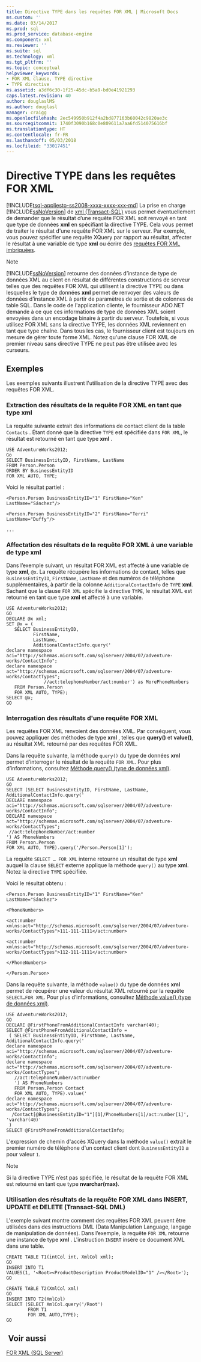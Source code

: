 ```yaml
---
title: Directive TYPE dans les requêtes FOR XML | Microsoft Docs
ms.custom: ''
ms.date: 03/14/2017
ms.prod: sql
ms.prod_service: database-engine
ms.component: xml
ms.reviewer: ''
ms.suite: sql
ms.technology: xml
ms.tgt_pltfrm: ''
ms.topic: conceptual
helpviewer_keywords:
- FOR XML clause, TYPE directive
- TYPE directive
ms.assetid: a3df6c30-1f25-45dc-b5a9-bd0e41921293
caps.latest.revision: 40
author: douglaslMS
ms.author: douglasl
manager: craigg
ms.openlocfilehash: 2ec549950b912f4a2bd877163b60042c9820ae3c
ms.sourcegitcommit: 1740f3090b168c0e809611a7aa6fd514075616bf
ms.translationtype: HT
ms.contentlocale: fr-FR
ms.lasthandoff: 05/03/2018
ms.locfileid: "33017451"
---
```

# <a name="type-directive-in-for-xml-queries"></a>Directive TYPE dans les requêtes FOR XML
[!INCLUDE[tsql-appliesto-ss2008-xxxx-xxxx-xxx-md](../../includes/tsql-appliesto-ss2008-xxxx-xxxx-xxx-md.md)]
  La prise en charge [!INCLUDE[ssNoVersion](../../includes/ssnoversion-md.md)] de [xml &#40;Transact-SQL&#41;](../../t-sql/xml/xml-transact-sql.md) vous permet éventuellement de demander que le résultat d’une requête FOR XML soit renvoyé en tant que type de données **xml** en spécifiant la directive TYPE. Cela vous permet de traiter le résultat d'une requête FOR XML sur le serveur. Par exemple, vous pouvez spécifier une requête XQuery par rapport au résultat, affecter le résultat à une variable de type **xml** ou écrire des [requêtes FOR XML imbriquées](../../relational-databases/xml/use-nested-for-xml-queries.md).  
  
> [!NOTE]  
>  [!INCLUDE[ssNoVersion](../../includes/ssnoversion-md.md)] retourne des données d’instance de type de données XML au client en résultat de différentes constructions de serveur telles que des requêtes FOR XML qui utilisent la directive TYPE ou dans lesquelles le type de données **xml** permet de renvoyer des valeurs de données d’instance XML à partir de paramètres de sortie et de colonnes de table SQL. Dans le code de l'application cliente, le fournisseur ADO.NET demande à ce que ces informations de type de données XML soient envoyées dans un encodage binaire à partir du serveur. Toutefois, si vous utilisez FOR XML sans la directive TYPE, les données XML reviennent en tant que type chaîne. Dans tous les cas, le fournisseur client est toujours en mesure de gérer toute forme XML. Notez qu'une clause FOR XML de premier niveau sans directive TYPE ne peut pas être utilisée avec les curseurs.  
  
## <a name="examples"></a>Exemples  
 Les exemples suivants illustrent l'utilisation de la directive TYPE avec des requêtes FOR XML.  
  
### <a name="retrieving-for-xml-query-results-as-xml-type"></a>Extraction des résultats de la requête FOR XML en tant que type xml  
 La requête suivante extrait des informations de contact client de la table `Contacts` . Étant donné que la directive `TYPE` est spécifiée dans `FOR XML`, le résultat est retourné en tant que type **xml** .  
  
```  
USE AdventureWorks2012;  
Go  
SELECT BusinessEntityID, FirstName, LastName  
FROM Person.Person  
ORDER BY BusinessEntityID  
FOR XML AUTO, TYPE;  
```  
  
 Voici le résultat partiel :  
  
 `<Person.Person BusinessEntityID="1" FirstName="Ken" LastName="Sánchez"/>`  
  
 `<Person.Person BusinessEntityID="2" FirstName="Terri" LastName="Duffy"/>`  
  
 `...`  
  
### <a name="assigning-for-xml-query-results-to-an-xml-type-variable"></a>Affectation des résultats de la requête FOR XML à une variable de type xml  
 Dans l’exemple suivant, un résultat FOR XML est affecté à une variable de type **xml**, `@x`. La requête récupère les informations de contact, telles que `BusinessEntityID`, `FirstName`, `LastName` et des numéros de téléphone supplémentaires, à partir de la colonne `AdditionalContactInfo` de `TYPE` **xml**. Sachant que la clause `FOR XML` spécifie la directive `TYPE`, le résultat XML est retourné en tant que type **xml** et affecté à une variable.  
  
```  
USE AdventureWorks2012;  
GO  
DECLARE @x xml;  
SET @x = (  
   SELECT BusinessEntityID,   
          FirstName,   
          LastName,   
          AdditionalContactInfo.query('  
declare namespace aci="http://schemas.microsoft.com/sqlserver/2004/07/adventure-works/ContactInfo";  
declare namespace act="http://schemas.microsoft.com/sqlserver/2004/07/adventure-works/ContactTypes";  
              //act:telephoneNumber/act:number') as MorePhoneNumbers  
   FROM Person.Person  
   FOR XML AUTO, TYPE);  
SELECT @x;  
GO  
```  
  
### <a name="querying-results-of-a-for-xml-query"></a>Interrogation des résultats d'une requête FOR XML  
 Les requêtes FOR XML renvoient des données XML. Par conséquent, vous pouvez appliquer des méthodes de type **xml** , telles que **query()** et **value()**, au résultat XML retourné par des requêtes FOR XML.  
  
 Dans la requête suivante, la méthode `query()` du type de données **xml** permet d’interroger le résultat de la requête `FOR XML`. Pour plus d’informations, consultez [Méthode query&#40;&#41; &#40;type de données xml&#41;](../../t-sql/xml/query-method-xml-data-type.md).  
  
```  
USE AdventureWorks2012;  
GO  
SELECT (SELECT BusinessEntityID, FirstName, LastName, AdditionalContactInfo.query('  
DECLARE namespace aci="http://schemas.microsoft.com/sqlserver/2004/07/adventure-works/ContactInfo";  
DECLARE namespace act="http://schemas.microsoft.com/sqlserver/2004/07/adventure-works/ContactTypes";  
 //act:telephoneNumber/act:number  
') AS PhoneNumbers  
FROM Person.Person  
FOR XML AUTO, TYPE).query('/Person.Person[1]');  
```  
  
 La requête `SELECT … FOR XML` interne retourne un résultat de type **xml** auquel la clause `SELECT` externe applique la méthode `query()` au type **xml**. Notez la directive `TYPE` spécifiée.  
  
 Voici le résultat obtenu :  
  
 `<Person.Person BusinessEntityID="1" FirstName="Ken" LastName="Sánchez">`  
  
 `<PhoneNumbers>`  
  
 `<act:number xmlns:act="http://schemas.microsoft.com/sqlserver/2004/07/adventure-works/ContactTypes">111-111-1111</act:number>`  
  
 `<act:number xmlns:act="http://schemas.microsoft.com/sqlserver/2004/07/adventure-works/ContactTypes">112-111-1111</act:number>`  
  
 `</PhoneNumbers>`  
  
 `</Person.Person>`  
  
 Dans la requête suivante, la méthode `value()` du type de données **xml** permet de récupérer une valeur du résultat XML retourné par la requête `SELECT…FOR XML`. Pour plus d’informations, consultez [Méthode value&#40;&#41; &#40;type de données xml&#41;](../../t-sql/xml/value-method-xml-data-type.md).  
  
```  
USE AdventureWorks2012;  
GO  
DECLARE @FirstPhoneFromAdditionalContactInfo varchar(40);  
SELECT @FirstPhoneFromAdditionalContactInfo =   
 ( SELECT BusinessEntityID, FirstName, LastName, AdditionalContactInfo.query('  
declare namespace aci="http://schemas.microsoft.com/sqlserver/2004/07/adventure-works/ContactInfo";  
declare namespace act="http://schemas.microsoft.com/sqlserver/2004/07/adventure-works/ContactTypes";  
   //act:telephoneNumber/act:number  
   ') AS PhoneNumbers  
   FROM Person.Person Contact  
   FOR XML AUTO, TYPE).value('  
declare namespace act="http://schemas.microsoft.com/sqlserver/2004/07/adventure-works/ContactTypes";  
  /Contact[@BusinessEntityID="1"][1]/PhoneNumbers[1]/act:number[1]', 'varchar(40)'  
 )  
SELECT @FirstPhoneFromAdditionalContactInfo;  
```  
  
 L'expression de chemin d'accès XQuery dans la méthode `value()` extrait le premier numéro de téléphone d'un contact client dont `BusinessEntityID` a pour valeur `1`.  
  
> [!NOTE]  
>  Si la directive TYPE n’est pas spécifiée, le résultat de la requête FOR XML est retourné en tant que type **nvarchar(max)**.  
  
### <a name="using-for-xml-query-results-in-insert-update-and-delete-transact-sql-dml"></a>Utilisation des résultats de la requête FOR XML dans INSERT, UPDATE et DELETE (Transact-SQL DML)  
 L'exemple suivant montre comment des requêtes FOR XML peuvent être utilisées dans des instructions DML (Data Manipulation Language, langage de manipulation de données). Dans l’exemple, la requête `FOR XML` retourne une instance de type **xml** . L'instruction `INSERT` insère ce document XML dans une table.  
  
```  
CREATE TABLE T1(intCol int, XmlCol xml);  
GO  
INSERT INTO T1   
VALUES(1, '<Root><ProductDescription ProductModelID="1" /></Root>');  
GO  
  
CREATE TABLE T2(XmlCol xml)  
GO  
INSERT INTO T2(XmlCol)   
SELECT (SELECT XmlCol.query('/Root')   
        FROM T1   
        FOR XML AUTO,TYPE);   
GO  
```  
  
## <a name="see-also"></a> Voir aussi  
 [FOR XML &#40;SQL Server&#41;](../../relational-databases/xml/for-xml-sql-server.md)  
  
  
